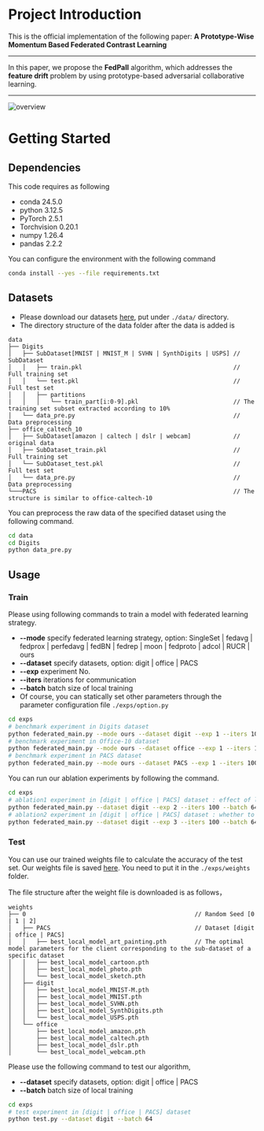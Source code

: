# **Project Introduction**
This is the official implementation of the following paper:
**A Prototype-Wise Momentum Based Federated Contrast Learning** 
***
In this paper, we propose the **FedPall** algorithm, which addresses the **feature drift** problem by using prototype-based adversarial collaborative learning.
***
![overview](./assets/overview.png)
# **Getting Started**
## **Dependencies**
This code requires as following
- conda 24.5.0
- python 3.12.5
- PyTorch 2.5.1
- Torchvision 0.20.1
- numpy 1.26.4
- pandas 2.2.2

You can configure the environment with the following command
```bash
conda install --yes --file requirements.txt
```
## Datasets
- Please download our datasets [here](https://drive.google.com/drive/folders/1xLxaz3zJRqZbTVDzkoAoWZiX50gwZI_4?usp=sharing), put under `./data/` directory.
- The directory structure of the data folder after the data is added is
```.
data
├── Digits
│   ├── SubDataset[MNIST | MNIST_M | SVHN | SynthDigits | USPS] // SubDataset
│   │   ├── train.pkl                                           // Full training set
│   │   └── test.pkl                                            // Full test set
│   │   ├── partitions
|   │   │   └── train_part[i:0-9].pkl                           // The training set subset extracted according to 10%
│   └── data_pre.py                                             // Data preprocessing
├── office_caltech_10
│   ├── SubDataset[amazon | caltech | dslr | webcam]            // original data
│   ├── SubDataset_train.pkl                                    // Full training set
│   └── SubDataset_test.pkl                                     // Full test set
│   └── data_pre.py                                             // Data preprocessing
└───PACS                                                        // The structure is similar to office-caltech-10
```
You can preprocess the raw data of the specified dataset using the following command.
```bash
cd data
cd Digits
python data_pre.py
```
## Usage
### Train
Please using following commands to train a model with federated learning strategy.
- **--mode** specify federated learning strategy, option: SingleSet | fedavg | fedprox | perfedavg | fedBN | fedrep | moon | fedproto | adcol | RUCR | ours
- **--dataset** specify datasets, option: digit | office | PACS
- **--exp** experiment No.
- **--iters** iterations for communication
- **--batch** batch size of local training
- Of course, you can statically set other parameters through the parameter configuration file `./exps/option.py`
```bash
cd exps
# benchmark experiment in Digits dataset
python federated_main.py --mode ours --dataset digit --exp 1 --iters 100 --batch 64
# benchmark experiment in Office-10 dataset
python federated_main.py --mode ours --dataset office --exp 1 --iters 100 --batch 32
# benchmark experiment in PACS dataset
python federated_main.py --mode ours --dataset PACS --exp 1 --iters 100 --batch 32
```
You can run our ablation experiments by following the command.
```bash
cd exps
# ablation1 experiment in [digit | office | PACS] dataset : effect of loss combination
python federated_main.py --dataset digit --exp 2 --iters 100 --batch 64
# ablation2 experiment in [digit | office | PACS] dataset : whether to replace the local classifier
python federated_main.py --dataset digit --exp 3 --iters 100 --batch 64
```

### Test
You can use our trained weights file to calculate the accuracy of the test set. Our weights file is saved [here](https://drive.google.com/drive/folders/1bUJ-fwX2njgZnRDDjaDP0OXGTJc957Aw?usp=sharing). You need to put it in the ```./exps/weights``` folder.

The file structure after the weight file is downloaded is as follows，
```.
weights
├── 0                                                // Random Seed [0 | 1 | 2]
│   ├── PACS                                         // Dataset [digit | office | PACS]
│   │   ├── best_local_model_art_painting.pth        // The optimal model parameters for the client corresponding to the sub-dataset of a specific dataset
│   │   ├── best_local_model_cartoon.pth
│   │   ├── best_local_model_photo.pth
│   │   └── best_local_model_sketch.pth
│   ├── digit
│   │   ├── best_local_model_MNIST-M.pth
│   │   ├── best_local_model_MNIST.pth
│   │   ├── best_local_model_SVHN.pth
│   │   ├── best_local_model_SynthDigits.pth
│   │   └── best_local_model_USPS.pth
│   └── office
│       ├── best_local_model_amazon.pth
│       ├── best_local_model_caltech.pth
│       ├── best_local_model_dslr.pth
│       └── best_local_model_webcam.pth
```
Please use the following command to test our algorithm,
- **--dataset** specify datasets, option: digit | office | PACS
- **--batch** batch size of local training
```bash
cd exps
# test experiment in [digit | office | PACS] dataset
python test.py --dataset digit --batch 64
```
